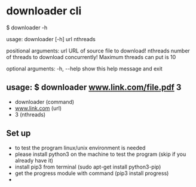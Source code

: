 # downloader cli
$ downloader -h

usage: downloader [-h] url nthreads

positional arguments:
  url         URL of source file to download!
  nthreads    number of threads to download concurrently! Maximum threads can
              put is 10

optional arguments:
  -h, --help  show this help message and exit

## usage: $ downloader www.link.com/file.pdf 3
   - downloader (command)
   - www.link.com (url)
   - 3 (nthreads)

## Set up
   - to test the program linux/unix environment is needed
   - please install python3 on the machine to test the program
     (skip if you already have it)
   - install pip3 from terminal (sudo apt-get install python3-pip)
   - get the progress module with command (pip3 install progress)
   -
